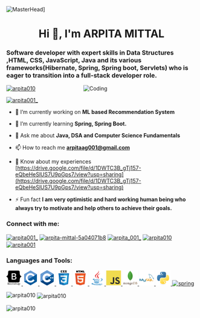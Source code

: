 ![MasterHead](https://developers.giphy.com/branch/master/static/api-512d36c09662682717108a38bbb5c57d.gif)]

<h1 align="center">Hi 👋, I'm ARPITA MITTAL</h1>
<h3 align="left">Software developer with expert skills in Data Structures ,HTML, CSS, JavaScript, Java and its various frameworks(Hibernate, Spring, Spring boot, Servlets) who is eager to transition into a full-stack developer role.</h3>
<img align="right" alt="Coding" width="300" src="https://gifdb.com/images/high/scrolling-up-green-system-coding-nxt2vg8bl6e4wbo1.gif">


<p align="left"> <a href="https://github.com/ryo-ma/github-profile-trophy"><img src="https://github-profile-trophy.vercel.app/?username=arpita010" alt="arpita010" /></a> </p>

<p align="left"> <a href="https://twitter.com/arpita001_" target="blank"><img src="https://img.shields.io/twitter/follow/arpita001_?logo=twitter&style=for-the-badge" alt="arpita001_" /></a> </p>

- 🔭 I’m currently working on **ML based Recommendation System**

- 🌱 I’m currently learning **Spring, Spring Boot.**

- 💬 Ask me about **Java, DSA and Computer Science Fundamentals**

- 📫 How to reach me **arpitaag001@gmail.com**

- 📄 Know about my experiences [https://drive.google.com/file/d/1DWTC3B_gTj157-eQbeHeSlUS7U9pGps7/view?usp=sharing](https://drive.google.com/file/d/1DWTC3B_gTj157-eQbeHeSlUS7U9pGps7/view?usp=sharing)

- ⚡ Fun fact **I am very optimistic and hard working human being who always try to motivate and help others to achieve their goals.**

<h3 align="left">Connect with me:</h3>
<p align="left">
<a href="https://twitter.com/arpita001_" target="blank"><img align="center" src="https://raw.githubusercontent.com/rahuldkjain/github-profile-readme-generator/master/src/images/icons/Social/twitter.svg" alt="arpita001_" height="30" width="40" /></a>
<a href="https://linkedin.com/in/arpita-mittal-5a04071b8" target="blank"><img align="center" src="https://raw.githubusercontent.com/rahuldkjain/github-profile-readme-generator/master/src/images/icons/Social/linked-in-alt.svg" alt="arpita-mittal-5a04071b8" height="30" width="40" /></a>
<a href="https://www.hackerrank.com/arpita_001_" target="blank"><img align="center" src="https://raw.githubusercontent.com/rahuldkjain/github-profile-readme-generator/master/src/images/icons/Social/hackerrank.svg" alt="arpita_001_" height="30" width="40" /></a>
<a href="https://www.leetcode.com/arpita010" target="blank"><img align="center" src="https://raw.githubusercontent.com/rahuldkjain/github-profile-readme-generator/master/src/images/icons/Social/leet-code.svg" alt="arpita010" height="30" width="40" /></a>
<a href="https://auth.geeksforgeeks.org/user/arpita001" target="blank"><img align="center" src="https://raw.githubusercontent.com/rahuldkjain/github-profile-readme-generator/master/src/images/icons/Social/geeks-for-geeks.svg" alt="arpita001" height="30" width="40" /></a>
</p>

<h3 align="left">Languages and Tools:</h3>
<p align="left"> <a href="https://getbootstrap.com" target="_blank" rel="noreferrer"> <img src="https://raw.githubusercontent.com/devicons/devicon/master/icons/bootstrap/bootstrap-plain-wordmark.svg" alt="bootstrap" width="40" height="40"/> </a> <a href="https://www.cprogramming.com/" target="_blank" rel="noreferrer"> <img src="https://raw.githubusercontent.com/devicons/devicon/master/icons/c/c-original.svg" alt="c" width="40" height="40"/> </a> <a href="https://www.w3schools.com/cpp/" target="_blank" rel="noreferrer"> <img src="https://raw.githubusercontent.com/devicons/devicon/master/icons/cplusplus/cplusplus-original.svg" alt="cplusplus" width="40" height="40"/> </a> <a href="https://www.w3schools.com/css/" target="_blank" rel="noreferrer"> <img src="https://raw.githubusercontent.com/devicons/devicon/master/icons/css3/css3-original-wordmark.svg" alt="css3" width="40" height="40"/> </a> <a href="https://www.w3.org/html/" target="_blank" rel="noreferrer"> <img src="https://raw.githubusercontent.com/devicons/devicon/master/icons/html5/html5-original-wordmark.svg" alt="html5" width="40" height="40"/> </a> <a href="https://www.java.com" target="_blank" rel="noreferrer"> <img src="https://raw.githubusercontent.com/devicons/devicon/master/icons/java/java-original.svg" alt="java" width="40" height="40"/> </a> <a href="https://developer.mozilla.org/en-US/docs/Web/JavaScript" target="_blank" rel="noreferrer"> <img src="https://raw.githubusercontent.com/devicons/devicon/master/icons/javascript/javascript-original.svg" alt="javascript" width="40" height="40"/> </a> <a href="https://www.mongodb.com/" target="_blank" rel="noreferrer"> <img src="https://raw.githubusercontent.com/devicons/devicon/master/icons/mongodb/mongodb-original-wordmark.svg" alt="mongodb" width="40" height="40"/> </a> <a href="https://www.mysql.com/" target="_blank" rel="noreferrer"> <img src="https://raw.githubusercontent.com/devicons/devicon/master/icons/mysql/mysql-original-wordmark.svg" alt="mysql" width="40" height="40"/> </a> <a href="https://www.python.org" target="_blank" rel="noreferrer"> <img src="https://raw.githubusercontent.com/devicons/devicon/master/icons/python/python-original.svg" alt="python" width="40" height="40"/> </a> <a href="https://spring.io/" target="_blank" rel="noreferrer"> <img src="https://www.vectorlogo.zone/logos/springio/springio-icon.svg" alt="spring" width="40" height="40"/> </a> </p>

<p><img align="left" src="https://github-readme-stats.vercel.app/api/top-langs?username=arpita010&show_icons=true&locale=en&layout=compact" alt="arpita010" /></p>

<p>&nbsp;<img align="center" src="https://github-readme-stats.vercel.app/api?username=arpita010&show_icons=true&locale=en" alt="arpita010" /></p>

<p><img align="center" src="https://github-readme-streak-stats.herokuapp.com/?user=arpita010&" alt="arpita010" /></p>
